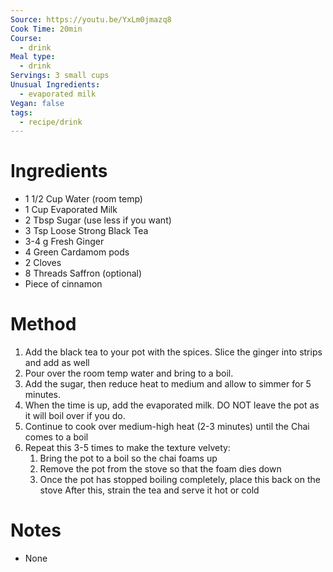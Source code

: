 ```yaml
---
Source: https://youtu.be/YxLm0jmazq8
Cook Time: 20min
Course:
  - drink
Meal type:
  - drink
Servings: 3 small cups
Unusual Ingredients:
  - evaporated milk
Vegan: false
tags:
  - recipe/drink
---
```

# Ingredients

- 1 1/2 Cup Water (room temp)
- 1 Cup Evaporated Milk
- 2 Tbsp Sugar (use less if you want)
- 3 Tsp Loose Strong Black Tea
- 3-4 g Fresh Ginger
- 4 Green Cardamom pods
- 2 Cloves
- 8 Threads Saffron (optional)
- Piece of cinnamon

# Method

 1. Add the black tea to your pot with the spices. Slice the ginger into strips and add as well
 3. Pour over the room temp water and bring to a boil.
 4. Add the sugar, then reduce heat to medium and allow to simmer for 5 minutes.
 5. When the time is up, add the evaporated milk. DO NOT leave the pot as it will boil over if you do.
 6. Continue to cook over medium-high heat (2-3 minutes) until the Chai comes to a boil
 7. Repeat this 3-5 times to make the texture velvety:
	1. Bring the pot to a boil so the chai foams up
	2. Remove the pot from the stove so that the foam dies down
	3. Once the pot has stopped boiling completely, place this back on the stove
After this, strain the tea and serve it hot or cold

# Notes

- None